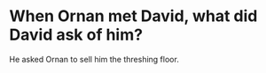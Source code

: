 # When Ornan met David, what did David ask of him?

He asked Ornan to sell him the threshing floor.
